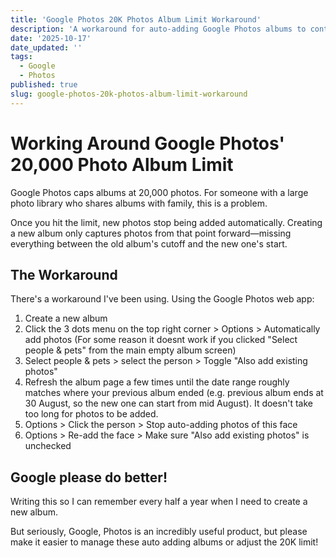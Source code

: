 ```yaml
---
title: 'Google Photos 20K Photos Album Limit Workaround'
description: 'A workaround for auto-adding Google Photos albums to continue where the last one left off.'
date: '2025-10-17'
date_updated: ''
tags:
  - Google
  - Photos
published: true
slug: google-photos-20k-photos-album-limit-workaround
---
```


# Working Around Google Photos' 20,000 Photo Album Limit

Google Photos caps albums at 20,000 photos. For someone with a large photo library who shares albums with family, this is a problem.

Once you hit the limit, new photos stop being added automatically. Creating a new album only captures photos from that point forward—missing everything between the old album's cutoff and the new one's start.

## The Workaround

There's a workaround I've been using. Using the Google Photos web app:

1. Create a new album
2. Click the 3 dots menu on the top right corner > Options > Automatically add photos (For some reason it doesnt work if you clicked "Select people & pets" from the main empty album screen)
3. Select people & pets > select the person > Toggle "Also add existing photos"
4. Refresh the album page a few times until the date range roughly matches where your previous album ended (e.g. previous album ends at 30 August, so the new one can start from mid August). It doesn't take too long for photos to be added.
5. Options > Click the person > Stop auto-adding photos of this face
6. Options > Re-add the face > Make sure "Also add existing photos" is unchecked

## Google please do better!

Writing this so I can remember every half a year when I need to create a new album.

But seriously, Google, Photos is an incredibly useful product, but please make it easier to manage these auto adding albums or adjust the 20K limit!
